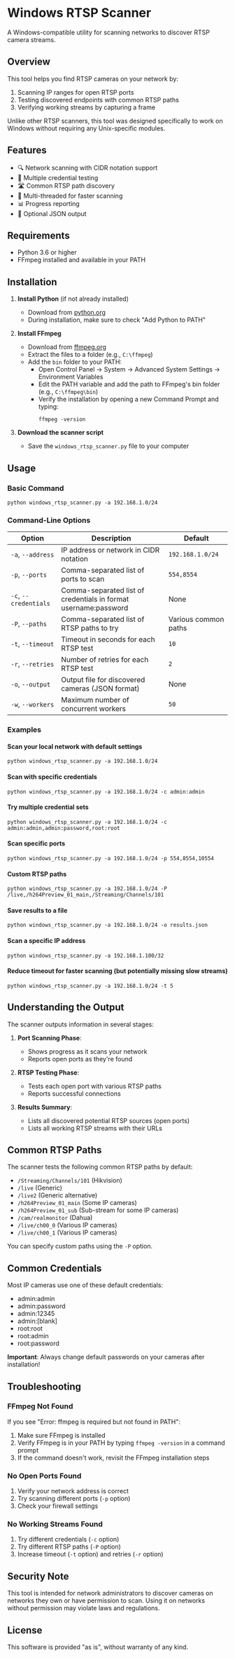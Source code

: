 # Windows RTSP Scanner

A Windows-compatible utility for scanning networks to discover RTSP camera streams.

## Overview

This tool helps you find RTSP cameras on your network by:
1. Scanning IP ranges for open RTSP ports
2. Testing discovered endpoints with common RTSP paths
3. Verifying working streams by capturing a frame

Unlike other RTSP scanners, this tool was designed specifically to work on Windows without requiring any Unix-specific modules.

## Features

- 🔍 Network scanning with CIDR notation support
- 🔑 Multiple credential testing
- 🛣️ Common RTSP path discovery
- 🧵 Multi-threaded for faster scanning
- 📊 Progress reporting
- 💾 Optional JSON output

## Requirements

- Python 3.6 or higher
- FFmpeg installed and available in your PATH

## Installation

1. **Install Python** (if not already installed)
   - Download from [python.org](https://www.python.org/downloads/windows/)
   - During installation, make sure to check "Add Python to PATH"

2. **Install FFmpeg**
   - Download from [ffmpeg.org](https://ffmpeg.org/download.html)
   - Extract the files to a folder (e.g., `C:\ffmpeg`)
   - Add the `bin` folder to your PATH:
     - Open Control Panel → System → Advanced System Settings → Environment Variables
     - Edit the PATH variable and add the path to FFmpeg's bin folder (e.g., `C:\ffmpeg\bin`)
     - Verify the installation by opening a new Command Prompt and typing:
       ```
       ffmpeg -version
       ```

3. **Download the scanner script**
   - Save the `windows_rtsp_scanner.py` file to your computer

## Usage

### Basic Command

```
python windows_rtsp_scanner.py -a 192.168.1.0/24
```

### Command-Line Options

| Option | Description | Default |
|--------|-------------|---------|
| `-a`, `--address` | IP address or network in CIDR notation | `192.168.1.0/24` |
| `-p`, `--ports` | Comma-separated list of ports to scan | `554,8554` |
| `-c`, `--credentials` | Comma-separated list of credentials in format username:password | None |
| `-P`, `--paths` | Comma-separated list of RTSP paths to try | Various common paths |
| `-t`, `--timeout` | Timeout in seconds for each RTSP test | `10` |
| `-r`, `--retries` | Number of retries for each RTSP test | `2` |
| `-o`, `--output` | Output file for discovered cameras (JSON format) | None |
| `-w`, `--workers` | Maximum number of concurrent workers | `50` |

### Examples

#### Scan your local network with default settings
```
python windows_rtsp_scanner.py -a 192.168.1.0/24
```

#### Scan with specific credentials
```
python windows_rtsp_scanner.py -a 192.168.1.0/24 -c admin:admin
```

#### Try multiple credential sets
```
python windows_rtsp_scanner.py -a 192.168.1.0/24 -c admin:admin,admin:password,root:root
```

#### Scan specific ports
```
python windows_rtsp_scanner.py -a 192.168.1.0/24 -p 554,8554,10554
```

#### Custom RTSP paths
```
python windows_rtsp_scanner.py -a 192.168.1.0/24 -P /live,/h264Preview_01_main,/Streaming/Channels/101
```

#### Save results to a file
```
python windows_rtsp_scanner.py -a 192.168.1.0/24 -o results.json
```

#### Scan a specific IP address
```
python windows_rtsp_scanner.py -a 192.168.1.100/32
```

#### Reduce timeout for faster scanning (but potentially missing slow streams)
```
python windows_rtsp_scanner.py -a 192.168.1.0/24 -t 5
```

## Understanding the Output

The scanner outputs information in several stages:

1. **Port Scanning Phase**:
   - Shows progress as it scans your network
   - Reports open ports as they're found

2. **RTSP Testing Phase**:
   - Tests each open port with various RTSP paths
   - Reports successful connections

3. **Results Summary**:
   - Lists all discovered potential RTSP sources (open ports)
   - Lists all working RTSP streams with their URLs

## Common RTSP Paths

The scanner tests the following common RTSP paths by default:
- `/Streaming/Channels/101` (Hikvision)
- `/live` (Generic)
- `/live2` (Generic alternative)
- `/h264Preview_01_main` (Some IP cameras)
- `/h264Preview_01_sub` (Sub-stream for some IP cameras)
- `/cam/realmonitor` (Dahua)
- `/live/ch00_0` (Various IP cameras)
- `/live/ch00_1` (Various IP cameras)

You can specify custom paths using the `-P` option.

## Common Credentials

Most IP cameras use one of these default credentials:
- admin:admin
- admin:password
- admin:12345
- admin:[blank]
- root:root
- root:admin
- root:password

**Important**: Always change default passwords on your cameras after installation!

## Troubleshooting

### FFmpeg Not Found
If you see "Error: ffmpeg is required but not found in PATH":
1. Make sure FFmpeg is installed
2. Verify FFmpeg is in your PATH by typing `ffmpeg -version` in a command prompt
3. If the command doesn't work, revisit the FFmpeg installation steps

### No Open Ports Found
1. Verify your network address is correct
2. Try scanning different ports (`-p` option)
3. Check your firewall settings

### No Working Streams Found
1. Try different credentials (`-c` option)
2. Try different RTSP paths (`-P` option)
3. Increase timeout (`-t` option) and retries (`-r` option)

## Security Note

This tool is intended for network administrators to discover cameras on networks they own or have permission to scan. Using it on networks without permission may violate laws and regulations.

## License

This software is provided "as is", without warranty of any kind.
